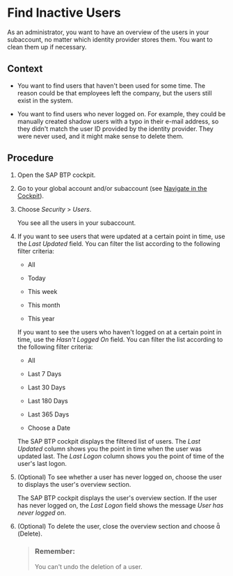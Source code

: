 <!-- loio90380a61db3f4fd4872e428a577ec758 -->

<link rel="stylesheet" type="text/css" href="../css/sap-icons.css"/>

# Find Inactive Users

As an administrator, you want to have an overview of the users in your subaccount, no matter which identity provider stores them. You want to clean them up if necessary.



## Context

-   You want to find users that haven't been used for some time. The reason could be that employees left the company, but the users still exist in the system.

-   You want to find users who never logged on. For example, they could be manually created shadow users with a typo in their e-mail address, so they didn't match the user ID provided by the identity provider. They were never used, and it might make sense to delete them.




## Procedure

1.  Open the SAP BTP cockpit.

2.  Go to your global account and/or subaccount \(see [Navigate in the Cockpit](Navigate_in_the_Cockpit_0874895.md)\).

3.  Choose *Security* \> *Users*.

    You see all the users in your subaccount.

4.  If you want to see users that were updated at a certain point in time, use the *Last Updated* field. You can filter the list according to the following filter criteria:

    -   All

    -   Today

    -   This week

    -   This month

    -   This year


    If you want to see the users who haven't logged on at a certain point in time, use the *Hasn't Logged On* field. You can filter the list according to the following filter criteria:

    -   All

    -   Last 7 Days

    -   Last 30 Days

    -   Last 180 Days

    -   Last 365 Days

    -   Choose a Date


    The SAP BTP cockpit displays the filtered list of users. The *Last Updated* column shows you the point in time when the user was updated last. The *Last Logon* column shows you the point of time of the user's last logon.

5.  \(Optional\) To see whether a user has never logged on, choose the user to displays the user's overview section.

    The SAP BTP cockpit displays the user's overview section. If the user has never logged on, the *Last Logon* field shows the message *User has never logged on*.

6.  \(Optional\) To delete the user, close the overview section and choose <span class="SAP-icons"></span> \(Delete\).

    > ### Remember:  
    > You can't undo the deletion of a user.


